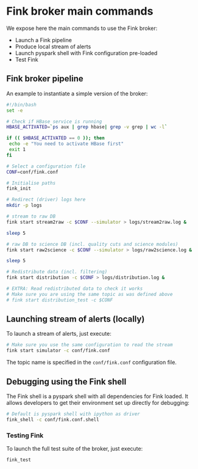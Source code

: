 # Fink broker main commands

We expose here the main commands to use the Fink broker:

- Launch a Fink pipeline
- Produce local stream of alerts
- Launch pyspark shell with Fink configuration pre-loaded
- Test Fink

## Fink broker pipeline

An example to instantiate a simple version of the broker:

```bash
#!/bin/bash
set -e

# Check if HBase service is running
HBASE_ACTIVATED=`ps aux | grep hbase| grep -v grep | wc -l`

if (( $HBASE_ACTIVATED == 0 )); then
 echo -e "You need to activate HBase first"
 exit 1
fi

# Select a configuration file
CONF=conf/fink.conf

# Initialise paths
fink_init

# Redirect (driver) logs here
mkdir -p logs

# stream to raw DB
fink start stream2raw -c $CONF --simulator > logs/stream2raw.log &

sleep 5

# raw DB to science DB (incl. quality cuts and science modules)
fink start raw2science -c $CONF --simulator > logs/raw2science.log &

sleep 5

# Redistribute data (incl. filtering)
fink start distribution -c $CONF > logs/distribution.log &

# EXTRA: Read redistributed data to check it works
# Make sure you are using the same topic as was defined above
# fink start distribution_test -c $CONF
```

## Launching stream of alerts (locally)

To launch a stream of alerts, just execute:

```bash
# Make sure you use the same configuration to read the stream
fink start simulator -c conf/fink.conf
```

The topic name is specified in the `conf/fink.conf` configuration file.

## Debugging using the Fink shell

The Fink shell is a pyspark shell with all dependencies for Fink loaded. It allows developers to get their environment set up directly for debugging:

```bash
# Default is pyspark shell with ipython as driver
fink_shell -c conf/fink.conf.shell
```

### Testing Fink

To launch the full test suite of the broker, just execute:

```bash
fink_test
```

